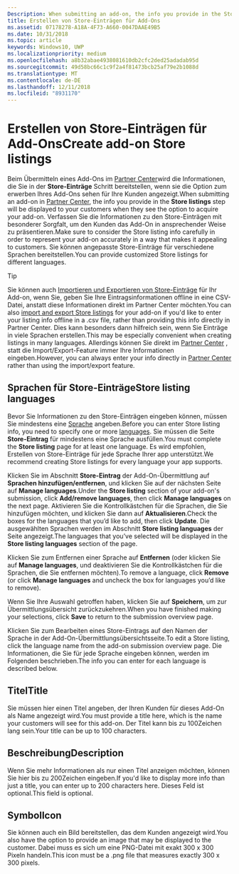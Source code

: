 ```yaml
---
Description: When submitting an add-on, the info you provide in the Store listings step will be displayed to your customers.
title: Erstellen von Store-Einträgen für Add-Ons
ms.assetid: 07178278-A18A-4F73-A660-0047DAAE49B5
ms.date: 10/31/2018
ms.topic: article
keywords: Windows10, UWP
ms.localizationpriority: medium
ms.openlocfilehash: a8b32abae4938081610db2cfc2ded25adadab95d
ms.sourcegitcommit: 49d58bc66c1c9f2a4f81473bcb25af79e2b1088d
ms.translationtype: MT
ms.contentlocale: de-DE
ms.lasthandoff: 12/11/2018
ms.locfileid: "8931170"
---
```

# <a name="create-add-on-store-listings"></a><span data-ttu-id="97d3a-103">Erstellen von Store-Einträgen für Add-Ons</span><span class="sxs-lookup"><span data-stu-id="97d3a-103">Create add-on Store listings</span></span>

<span data-ttu-id="97d3a-104">Beim Übermitteln eines Add-Ons im [Partner Center](https://partner.microsoft.com/dashboard)wird die Informationen, die Sie in der **Store-Einträge** Schritt bereitstellen, wenn sie die Option zum erwerben Ihres Add-Ons sehen für Ihre Kunden angezeigt.</span><span class="sxs-lookup"><span data-stu-id="97d3a-104">When submitting an add-on in [Partner Center](https://partner.microsoft.com/dashboard), the info you provide in the **Store listings** step will be displayed to your customers when they see the option to acquire your add-on.</span></span> <span data-ttu-id="97d3a-105">Verfassen Sie die Informationen zu den Store-Einträgen mit besonderer Sorgfalt, um den Kunden das Add-On in ansprechender Weise zu präsentieren.</span><span class="sxs-lookup"><span data-stu-id="97d3a-105">Make sure to consider the Store listing info carefully in order to represent your add-on accurately in a way that makes it appealing to customers.</span></span> <span data-ttu-id="97d3a-106">Sie können angepasste Store-Einträge für verschiedene Sprachen bereitstellen.</span><span class="sxs-lookup"><span data-stu-id="97d3a-106">You can provide customized Store listings for different languages.</span></span>

> [!TIP]
> <span data-ttu-id="97d3a-107">Sie können auch [Importieren und Exportieren von Store-Einträge](import-and-export-store-listings.md) für Ihr Add-on, wenn Sie, geben Sie Ihre Eintragsinformationen offline in eine CSV-Datei, anstatt diese Informationen direkt im Partner Center möchten.</span><span class="sxs-lookup"><span data-stu-id="97d3a-107">You can also [import and export Store listings](import-and-export-store-listings.md) for your add-on if you'd like to enter your listing info offline in a .csv file, rather than providing this info directly in Partner Center.</span></span> <span data-ttu-id="97d3a-108">Dies kann besonders dann hilfreich sein, wenn Sie Einträge in viele Sprachen erstellen.</span><span class="sxs-lookup"><span data-stu-id="97d3a-108">This may be especially convenient when creating listings in many languages.</span></span> <span data-ttu-id="97d3a-109">Allerdings können Sie direkt im [Partner Center](https://partner.microsoft.com/dashboard) , statt die Import/Export-Feature immer Ihre Informationen eingeben.</span><span class="sxs-lookup"><span data-stu-id="97d3a-109">However, you can always enter your info directly in [Partner Center](https://partner.microsoft.com/dashboard) rather than using the import/export feature.</span></span>


## <a name="store-listing-languages"></a><span data-ttu-id="97d3a-110">Sprachen für Store-Einträge</span><span class="sxs-lookup"><span data-stu-id="97d3a-110">Store listing languages</span></span>

<span data-ttu-id="97d3a-111">Bevor Sie Informationen zu den Store-Einträgen eingeben können, müssen Sie mindestens eine [Sprache](supported-languages.md) angeben.</span><span class="sxs-lookup"><span data-stu-id="97d3a-111">Before you can enter Store listing info, you need to specify one or more [languages](supported-languages.md).</span></span> <span data-ttu-id="97d3a-112">Sie müssen die Seite **Store-Eintrag** für mindestens eine Sprache ausfüllen.</span><span class="sxs-lookup"><span data-stu-id="97d3a-112">You must complete the **Store listing** page for at least one language.</span></span> <span data-ttu-id="97d3a-113">Es wird empfohlen, Erstellen von Store-Einträge für jede Sprache Ihrer app unterstützt.</span><span class="sxs-lookup"><span data-stu-id="97d3a-113">We recommend creating Store listings for every language your app supports.</span></span>

<span data-ttu-id="97d3a-114">Klicken Sie im Abschnitt **Store-Eintrag** der Add-On-Übermittlung auf **Sprachen hinzufügen/entfernen**, und klicken Sie auf der nächsten Seite auf **Manage languages**.</span><span class="sxs-lookup"><span data-stu-id="97d3a-114">Under the **Store listing** section of your add-on's submission, click **Add/remove languages**, then click **Manage languages** on the next page.</span></span> <span data-ttu-id="97d3a-115">Aktivieren Sie die Kontrollkästchen für die Sprachen, die Sie hinzufügen möchten, und klicken Sie dann auf **Aktualisieren**.</span><span class="sxs-lookup"><span data-stu-id="97d3a-115">Check the boxes for the languages that you’d like to add, then click **Update**.</span></span> <span data-ttu-id="97d3a-116">Die ausgewählten Sprachen werden im Abschnitt **Store listing languages** der Seite angezeigt.</span><span class="sxs-lookup"><span data-stu-id="97d3a-116">The languages that you’ve selected will be displayed in the **Store listing languages** section of the page.</span></span>

<span data-ttu-id="97d3a-117">Klicken Sie zum Entfernen einer Sprache auf **Entfernen** (oder klicken Sie auf **Manage languages**, und deaktivieren Sie die Kontrollkästchen für die Sprachen, die Sie entfernen möchten).</span><span class="sxs-lookup"><span data-stu-id="97d3a-117">To remove a language, click **Remove** (or click **Manage languages** and uncheck the box for languages you’d like to remove).</span></span> 

<span data-ttu-id="97d3a-118">Wenn Sie Ihre Auswahl getroffen haben, klicken Sie auf **Speichern**, um zur Übermittlungsübersicht zurückzukehren.</span><span class="sxs-lookup"><span data-stu-id="97d3a-118">When you have finished making your selections, click **Save** to return to the submission overview page.</span></span>

<span data-ttu-id="97d3a-119">Klicken Sie zum Bearbeiten eines Store-Eintrags auf den Namen der Sprache in der Add-On-Übermittlungsübersichtsseite.</span><span class="sxs-lookup"><span data-stu-id="97d3a-119">To edit a Store listing, click the language name from the add-on submission overview page.</span></span> <span data-ttu-id="97d3a-120">Die Informationen, die Sie für jede Sprache eingeben können, werden im Folgenden beschrieben.</span><span class="sxs-lookup"><span data-stu-id="97d3a-120">The info you can enter for each language is described below.</span></span>

## <a name="title"></a><span data-ttu-id="97d3a-121">Titel</span><span class="sxs-lookup"><span data-stu-id="97d3a-121">Title</span></span>

<span data-ttu-id="97d3a-122">Sie müssen hier einen Titel angeben, der Ihren Kunden für dieses Add-On als Name angezeigt wird.</span><span class="sxs-lookup"><span data-stu-id="97d3a-122">You must provide a title here, which is the name your customers will see for this add-on.</span></span> <span data-ttu-id="97d3a-123">Der Titel kann bis zu 100Zeichen lang sein.</span><span class="sxs-lookup"><span data-stu-id="97d3a-123">Your title can be up to 100 characters.</span></span>

## <a name="description"></a><span data-ttu-id="97d3a-124">Beschreibung</span><span class="sxs-lookup"><span data-stu-id="97d3a-124">Description</span></span>

<span data-ttu-id="97d3a-125">Wenn Sie mehr Informationen als nur einen Titel anzeigen möchten, können Sie hier bis zu 200Zeichen eingeben.</span><span class="sxs-lookup"><span data-stu-id="97d3a-125">If you'd like to display more info than just a title, you can enter up to 200 characters here.</span></span> <span data-ttu-id="97d3a-126">Dieses Feld ist optional.</span><span class="sxs-lookup"><span data-stu-id="97d3a-126">This field is optional.</span></span>

## <a name="icon"></a><span data-ttu-id="97d3a-127">Symbol</span><span class="sxs-lookup"><span data-stu-id="97d3a-127">Icon</span></span>

<span data-ttu-id="97d3a-128">Sie können auch ein Bild bereitstellen, das dem Kunden angezeigt wird.</span><span class="sxs-lookup"><span data-stu-id="97d3a-128">You also have the option to provide an image that may be displayed to the customer.</span></span> <span data-ttu-id="97d3a-129">Dabei muss es sich um eine PNG-Datei mit exakt 300 x 300 Pixeln handeln.</span><span class="sxs-lookup"><span data-stu-id="97d3a-129">This icon must be a .png file that measures exactly 300 x 300 pixels.</span></span>

 

 




